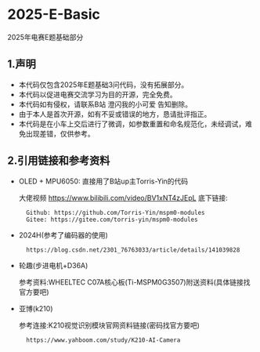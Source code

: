 # 2025-E-Basic
2025年电赛E题基础部分

## 1.声明
* 本代码仅包含2025年E题基础3问代码，没有拓展部分。
* 本代码以促进电赛交流学习为目的开源，完全免费。
* 本代码如有侵权，请联系B站 澄闪我的小可爱 告知删除。
* 由于本人是首次开源，如有不妥或错误的地方，恳请批评指正。
* 本代码是在小车上交后进行了微调，如参数重置和命名规范化，未经调试，难免出现差错，仅供参考。

## 2.引用链接和参考资料
* OLED + MPU6050: 直接用了B站up主Torris-Yin的代码

    大佬视频 https://www.bilibili.com/video/BV1xNT4zJEpL 底下链接:

        Github: https://github.com/Torris-Yin/mspm0-modules
        Gitee: https://gitee.com/torris-yin/mspm0-modules
    

* 2024H(参考了编码器的使用)

        https://blog.csdn.net/2301_76763033/article/details/141039828

* 轮趣(步进电机+D36A)
    
    参考资料:WHEELTEC C07A核心板(Ti-MSPM0G3507)附送资料(具体链接找官方要吧)

* 亚博(k210)
    
    参考连接:K210视觉识别模块官网资料链接(密码找官方要吧)
    
        https://www.yahboom.com/study/K210-AI-Camera

